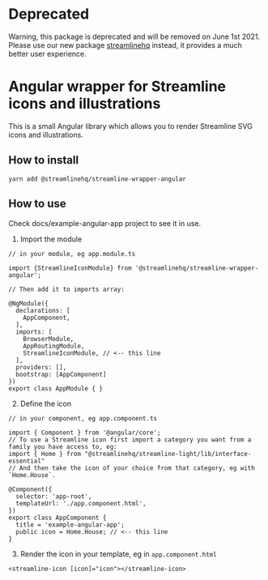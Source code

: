 # Deprecated
Warning, this package is deprecated and will be removed on June 1st 2021. Please use our new package [streamlinehq](https://github.com/webalys-hq/streamlinehq-npm) instead, it provides a much better user experience.

# Angular wrapper for Streamline icons and illustrations
This is a small Angular library which allows you to render Streamline SVG icons and illustrations.

## How to install
`yarn add @streamlinehq/streamline-wrapper-angular`

## How to use
Check docs/example-angular-app project to see it in use.

1. Import the module
```
// in your module, eg app.module.ts

import {StreamlineIconModule} from '@streamlinehq/streamline-wrapper-angular';

// Then add it to imports array:

@NgModule({
  declarations: [
    AppComponent,
  ],
  imports: [
    BrowserModule,
    AppRoutingModule,
    StreamlineIconModule, // <-- this line
  ],
  providers: [],
  bootstrap: [AppComponent]
})
export class AppModule { }
```

2. Define the icon
```
// in your component, eg app.component.ts

import { Component } from '@angular/core';
// To use a Streamline icon first import a category you want from a family you have access to, eg:
import { Home } from "@streamlinehq/streamline-light/lib/interface-essential"
// And then take the icon of your choice from that category, eg with `Home.House`.

@Component({
  selector: 'app-root',
  templateUrl: './app.component.html',
})
export class AppComponent {
  title = 'example-angular-app';
  public icon = Home.House; // <-- this line
}
```

3. Render the icon in your template, eg in `app.component.html`
```
<streamline-icon [icon]="icon"></streamline-icon>
```
